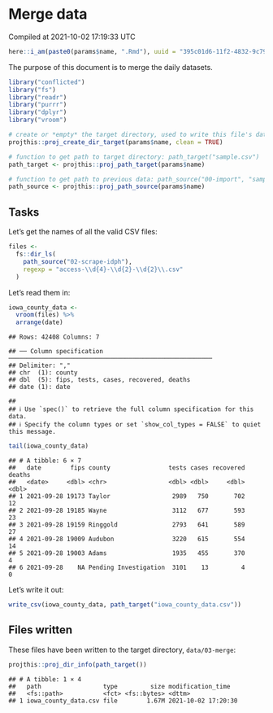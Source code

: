 Merge data
================
Compiled at 2021-10-02 17:19:33 UTC

``` r
here::i_am(paste0(params$name, ".Rmd"), uuid = "395c01d6-11f2-4832-9c79-3089737223b8")
```

The purpose of this document is to merge the daily datasets.

``` r
library("conflicted")
library("fs")
library("readr")
library("purrr")
library("dplyr")
library("vroom")
```

``` r
# create or *empty* the target directory, used to write this file's data: 
projthis::proj_create_dir_target(params$name, clean = TRUE)

# function to get path to target directory: path_target("sample.csv")
path_target <- projthis::proj_path_target(params$name)

# function to get path to previous data: path_source("00-import", "sample.csv")
path_source <- projthis::proj_path_source(params$name)
```

## Tasks

Let’s get the names of all the valid CSV files:

``` r
files <- 
  fs::dir_ls(
    path_source("02-scrape-idph"), 
    regexp = "access-\\d{4}-\\d{2}-\\d{2}\\.csv"
  )
```

Let’s read them in:

``` r
iowa_county_data <- 
  vroom(files) %>%
  arrange(date)
```

    ## Rows: 42408 Columns: 7

    ## ── Column specification ────────────────────────────────────────────────────────
    ## Delimiter: ","
    ## chr  (1): county
    ## dbl  (5): fips, tests, cases, recovered, deaths
    ## date (1): date

    ## 
    ## ℹ Use `spec()` to retrieve the full column specification for this data.
    ## ℹ Specify the column types or set `show_col_types = FALSE` to quiet this message.

``` r
tail(iowa_county_data)
```

    ## # A tibble: 6 × 7
    ##   date        fips county                tests cases recovered deaths
    ##   <date>     <dbl> <chr>                 <dbl> <dbl>     <dbl>  <dbl>
    ## 1 2021-09-28 19173 Taylor                 2989   750       702     12
    ## 2 2021-09-28 19185 Wayne                  3112   677       593     23
    ## 3 2021-09-28 19159 Ringgold               2793   641       589     27
    ## 4 2021-09-28 19009 Audubon                3220   615       554     14
    ## 5 2021-09-28 19003 Adams                  1935   455       370      4
    ## 6 2021-09-28    NA Pending Investigation  3101    13         4      0

Let’s write it out:

``` r
write_csv(iowa_county_data, path_target("iowa_county_data.csv"))
```

## Files written

These files have been written to the target directory, `data/03-merge`:

``` r
projthis::proj_dir_info(path_target())
```

    ## # A tibble: 1 × 4
    ##   path                 type         size modification_time  
    ##   <fs::path>           <fct> <fs::bytes> <dttm>             
    ## 1 iowa_county_data.csv file        1.67M 2021-10-02 17:20:30
